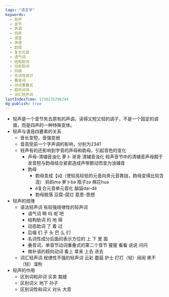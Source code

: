 ```yaml
---
tags: "语言学"
keywords:
  - 轻声
  - 音节
  - 声调
  - 四声
  - 语音
  - 声母
  - 韵母
  - 复合元音
  - 语气词
  - 结构助词
  - 动态助词
  - 后缀
  - 名词性成分
  - 叠音词
  - 动词重叠式
  - 趋向动词
  - 词汇轻声词
lastIndexTime: 1736235296294
dg-publish: true
---
```

- 轻声是一个音节失去原有的声调，读得又短又轻的调子，不是一个固定的调值，而是四声的一种特殊变体。
- 轻声与语音四要素的关系
	- 音长变短，音强变弱
	- 音高受前一个字声调的影响，分别为2341
	- 轻声有的还影响到字音的声母和韵母，引起音色的变化
		- 声母-清辅音浊化 萝卜 哥哥
		  清辅音浊化 轻声音节中的清辅音声母囿于发音短与韵母结合紧密造成声带颤动而变为浊辅音
		- 韵母
			- 韵母变成【ə】（使较高较低的元音向央元音靠拢，韵母变得比较含混） 妈妈mə 萝卜bə 瓶子zə 棉花huə
			- ê复合元音单元音化 脑袋dai-dê
			- 韵母脱落 豆腐-腐烂 意思-思想
- 轻声的规律
	- 语法轻声词 有较强规律性的轻声词
		- 语气词 啊 吗 呢 吧
		- 结构助词 的 地 得
		- 动态助词 了 着 过
		- 后缀 们 子 头 巴 么 们
		- 名词性成分后面的表示方位的 上 下 里 面
		- 叠音词，单音节动词重叠式的第二个音节 猩猩 看看 说说 问问
		- 做补语的趋向动词 看上 拿来 上去 进去
	- 词汇轻声词 规律性不强的轻声词 云彩 蘑菇 护士 打打（轻）闹闹 黑不（轻）溜秋
- 轻声的作用
	- 区别词和非词 买卖 裁缝
	- 区别词义 地下 孙子
	- 区别词性和词义 对头 大意